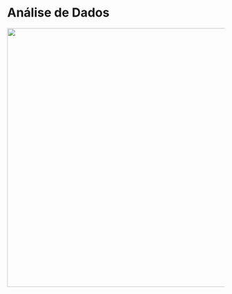 # Análise de Dados

<div align="center">
<img src="https://cdn.pixabay.com/photo/2016/08/20/06/15/statistic-1606951_960_720.png" width="600px" />
</div>
